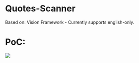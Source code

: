 # Quotes-Scanner

Based on: 
Vision Framework - Currently supports english-only.

# PoC:


![](https://raw.githubusercontent.com/shadyelmaadawy/Quotes-Scanner/master/PoC/PoC.gif)
